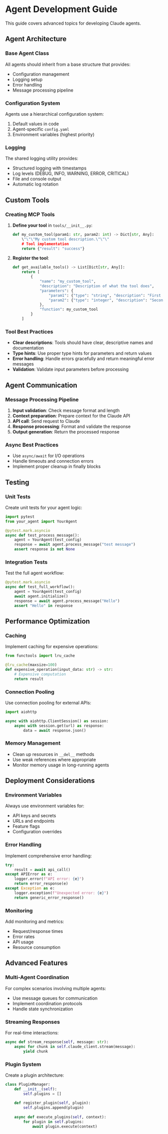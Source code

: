 # Agent Development Guide

This guide covers advanced topics for developing Claude agents.

## Agent Architecture

### Base Agent Class

All agents should inherit from a base structure that provides:
- Configuration management
- Logging setup
- Error handling
- Message processing pipeline

### Configuration System

Agents use a hierarchical configuration system:
1. Default values in code
2. Agent-specific `config.yaml`
3. Environment variables (highest priority)

### Logging

The shared logging utility provides:
- Structured logging with timestamps
- Log levels (DEBUG, INFO, WARNING, ERROR, CRITICAL)
- File and console output
- Automatic log rotation

## Custom Tools

### Creating MCP Tools

1. **Define your tool** in `tools/__init__.py`:
   ```python
   def my_custom_tool(param1: str, param2: int) -> Dict[str, Any]:
       \"\"\"My custom tool description.\"\"\"
       # Tool implementation
       return {"result": "success"}
   ```

2. **Register the tool**:
   ```python
   def get_available_tools() -> List[Dict[str, Any]]:
       return [
           {
               "name": "my_custom_tool",
               "description": "Description of what the tool does",
               "parameters": {
                   "param1": {"type": "string", "description": "First parameter"},
                   "param2": {"type": "integer", "description": "Second parameter"}
               },
               "function": my_custom_tool
           }
       ]
   ```

### Tool Best Practices

- **Clear descriptions**: Tools should have clear, descriptive names and documentation
- **Type hints**: Use proper type hints for parameters and return values
- **Error handling**: Handle errors gracefully and return meaningful error messages
- **Validation**: Validate input parameters before processing

## Agent Communication

### Message Processing Pipeline

1. **Input validation**: Check message format and length
2. **Context preparation**: Prepare context for the Claude API
3. **API call**: Send request to Claude
4. **Response processing**: Format and validate the response
5. **Output generation**: Return the processed response

### Async Best Practices

- Use `async/await` for I/O operations
- Handle timeouts and connection errors
- Implement proper cleanup in finally blocks

## Testing

### Unit Tests

Create unit tests for your agent logic:
```python
import pytest
from your_agent import YourAgent

@pytest.mark.asyncio
async def test_process_message():
    agent = YourAgent(test_config)
    response = await agent.process_message("test message")
    assert response is not None
```

### Integration Tests

Test the full agent workflow:
```python
@pytest.mark.asyncio
async def test_full_workflow():
    agent = YourAgent(test_config)
    await agent.initialize()
    response = await agent.process_message("Hello")
    assert "Hello" in response
```

## Performance Optimization

### Caching

Implement caching for expensive operations:
```python
from functools import lru_cache

@lru_cache(maxsize=100)
def expensive_operation(input_data: str) -> str:
    # Expensive computation
    return result
```

### Connection Pooling

Use connection pooling for external APIs:
```python
import aiohttp

async with aiohttp.ClientSession() as session:
    async with session.get(url) as response:
        data = await response.json()
```

### Memory Management

- Clean up resources in `__del__` methods
- Use weak references where appropriate
- Monitor memory usage in long-running agents

## Deployment Considerations

### Environment Variables

Always use environment variables for:
- API keys and secrets
- URLs and endpoints
- Feature flags
- Configuration overrides

### Error Handling

Implement comprehensive error handling:
```python
try:
    result = await api_call()
except APIError as e:
    logger.error(f"API error: {e}")
    return error_response(e)
except Exception as e:
    logger.exception(f"Unexpected error: {e}")
    return generic_error_response()
```

### Monitoring

Add monitoring and metrics:
- Request/response times
- Error rates
- API usage
- Resource consumption

## Advanced Features

### Multi-Agent Coordination

For complex scenarios involving multiple agents:
- Use message queues for communication
- Implement coordination protocols
- Handle state synchronization

### Streaming Responses

For real-time interactions:
```python
async def stream_response(self, message: str):
    async for chunk in self.claude_client.stream(message):
        yield chunk
```

### Plugin System

Create a plugin architecture:
```python
class PluginManager:
    def __init__(self):
        self.plugins = []
    
    def register_plugin(self, plugin):
        self.plugins.append(plugin)
    
    async def execute_plugins(self, context):
        for plugin in self.plugins:
            await plugin.execute(context)
```